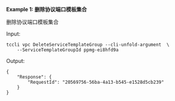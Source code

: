 **Example 1: 删除协议端口模板集合**

删除协议端口模板集合

Input: 

```
tccli vpc DeleteServiceTemplateGroup --cli-unfold-argument  \
    --ServiceTemplateGroupId ppmg-ei8hfd9a
```

Output: 
```
{
    "Response": {
        "RequestId": "20569756-56ba-4a13-b545-e1528d5cb239"
    }
}
```

